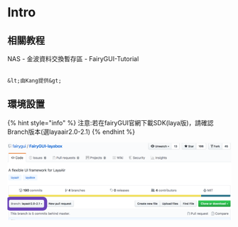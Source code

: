 # Intro

## 相關教程

NAS - 金波資料交換暫存區 - FairyGUI-Tutorial

```text
                                                                                                                      &lt;由Kang提供&gt;
```

## 環境設置

{% hint style="info" %}
注意:若在fairyGUI官網下載SDK\(laya版\)，請確認Branch版本\(選layaair2.0-2.1\)
{% endhint %}

![](.gitbook/assets/layasdk.png)

